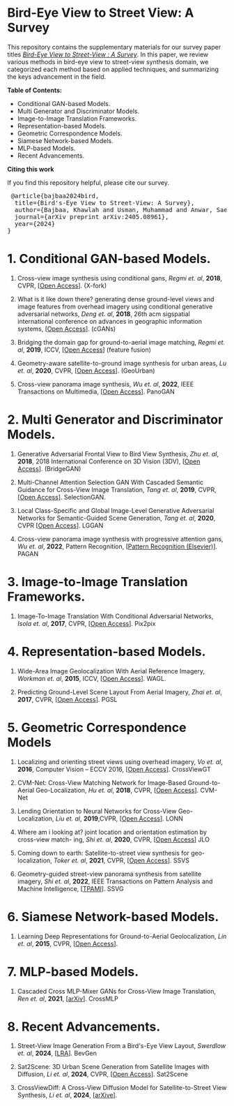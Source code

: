 # Bird-Eye View to Street View: A Survey

This repository contains the supplementary materials for our survey paper titles _<a href="https://arxiv.org/abs/2405.08961" target="_blank">Bird-Eye View to Street-View : A Survey</a>_. In this paper, we review various methods in bird-eye view to street-view synthesis domain, we categorized each method based on applied techniques, and summarizing the keys advancement in the field. 

**Table of Contents:**
- Conditional GAN-based Models.
- Multi Generator and Discriminator Models.
- Image-to-Image Translation Frameworks.
- Representation-based Models.
- Geometric Correspondence Models.
- Siamese Network-based Models.
- MLP-based Models.
- Recent Advancements. 

**Citing this work**

If you find this repository helpful, please cite our survey.

<pre> @article{bajbaa2024bird,
  title={Bird's-Eye View to Street-View: A Survey},
  author={Bajbaa, Khawlah and Usman, Muhammad and Anwar, Saeed and Radwan, Ibrahim and Bais, Abdul},
  journal={arXiv preprint arXiv:2405.08961},
  year={2024}
} </pre>


# 1. Conditional GAN-based Models.

1. Cross-view image synthesis using conditional gans, _Regmi et. al_, **2018**, CVPR, [[Open Access](https://openaccess.thecvf.com/content_cvpr_2018/html/Regmi_Cross-View_Image_Synthesis_CVPR_2018_paper.html)]. (X-fork)

2. What is it like down there? generating dense
ground-level views and image features from
overhead imagery using conditional generative adversarial networks, _Deng et. al_, **2018**, 26th acm sigspatial international conference on advances in geographic information
systems, [[Open Access](https://dl.acm.org/doi/abs/10.1145/3274895.3274969)]. (cGANs)


2. Bridging the domain gap for ground-to-aerial image
matching, _Regmi et. al_, **2019**, ICCV, [[Open Access](https://openaccess.thecvf.com/content_ICCV_2019/html/Regmi_Bridging_the_Domain_Gap_for_Ground-to-Aerial_Image_Matching_ICCV_2019_paper.html)] (feature fusion)

3. Geometry-aware satellite-to-ground image synthesis
for urban areas, _Lu et. al_, **2020**, CVPR, [[Open Access](https://openaccess.thecvf.com/content_CVPR_2020/html/Lu_Geometry-Aware_Satellite-to-Ground_Image_Synthesis_for_Urban_Areas_CVPR_2020_paper.html)]. (GeoUrban)

4. Cross-view panorama image synthesis, _Wu et. al_, **2022**, IEEE Transactions on Multimedia, [[Open Access](https://ieeexplore.ieee.org/abstract/document/9743312)]. PanoGAN

# 2. Multi Generator and Discriminator Models.

1. Generative Adversarial Frontal View to Bird View Synthesis, _Zhu et. al_, **2018**, 2018 International Conference on 3D Vision (3DV), [[Open Access](https://ieeexplore.ieee.org/abstract/document/8490997)]. (BridgeGAN)

2. Multi-Channel Attention Selection GAN With Cascaded Semantic Guidance for Cross-View Image Translation, _Tang et. al_, **2019**, CVPR, [[Open Access](https://openaccess.thecvf.com/content_CVPR_2019/html/Tang_Multi-Channel_Attention_Selection_GAN_With_Cascaded_Semantic_Guidance_for_Cross-View_CVPR_2019_paper.html)]. SelectionGAN.

4. Local Class-Specific and Global Image-Level Generative Adversarial Networks for Semantic-Guided Scene Generation, _Tang et. al_, **2020**, CVPR [[Open Access](https://openaccess.thecvf.com/content_CVPR_2020/html/Tang_Local_Class-Specific_and_Global_Image-Level_Generative_Adversarial_Networks_for_Semantic-Guided_CVPR_2020_paper.html)]. LGGAN

3. Cross-view panorama image synthesis with progressive
attention gans, _Wu et. al_, **2022**, Pattern Recognition, [[Pattern Recognition (Elsevier)](https://www.sciencedirect.com/science/article/abs/pii/S003132032200365X?via%3Dihub)]. PAGAN


# 3. Image-to-Image Translation Frameworks.

1. Image-To-Image Translation With Conditional Adversarial Networks, _Isola et. al_, **2017**, CVPR, [[Open Access](https://openaccess.thecvf.com/content_cvpr_2017/html/Isola_Image-To-Image_Translation_With_CVPR_2017_paper.html)]. Pix2pix


# 4. Representation-based Models.

1. Wide-Area Image Geolocalization With Aerial Reference Imagery, _Workman et. al_, **2015**, ICCV, [[Open Access](https://openaccess.thecvf.com/content_iccv_2015/html/Workman_Wide-Area_Image_Geolocalization_ICCV_2015_paper.html)]. WAGL.

2. Predicting Ground-Level Scene Layout From Aerial Imagery, _Zhai et. al_, **2017**, CVPR, [[Open Access](https://openaccess.thecvf.com/content_cvpr_2017/html/Zhai_Predicting_Ground-Level_Scene_CVPR_2017_paper.html)]. PGSL

# 5. Geometric Correspondence Models

1. Localizing and orienting street views using overhead imagery, _Vo et. al_, **2016**,  Computer Vision – ECCV 2016, [[Open Access](https://link.springer.com/chapter/10.1007/978-3-319-46448-0_30)]. CrossViewGT


2. CVM-Net: Cross-View Matching Network for Image-Based Ground-to-Aerial Geo-Localization, _Hu et. al_, **2018**, CVPR, [[Open Access](https://openaccess.thecvf.com/content_cvpr_2018/html/Hu_CVM-Net_Cross-View_Matching_CVPR_2018_paper.html)]. CVM-Net

1. Lending Orientation to Neural Networks for Cross-View Geo-Localization, _Liu et. al_, **2019**,CVPR, [[Open Access](https://openaccess.thecvf.com/content_CVPR_2019/html/Liu_Lending_Orientation_to_Neural_Networks_for_Cross-View_Geo-Localization_CVPR_2019_paper.html)]. LONN


1. Where am i looking at? joint location and
orientation estimation by cross-view match-
ing, _Shi et. al_, **2020**, CVPR, [[Open Access](https://openaccess.thecvf.com/content_CVPR_2020/html/Shi_Where_Am_I_Looking_At_Joint_Location_and_Orientation_Estimation_CVPR_2020_paper.html)] JLO

1. Coming down to earth: Satellite-to-street view synthesis for geo-localization, _Toker et. al_, **2021**, CVPR, [[Open Access](https://openaccess.thecvf.com/content/CVPR2021/html/Toker_Coming_Down_to_Earth_Satellite-to-Street_View_Synthesis_for_Geo-Localization_CVPR_2021_paper.html)]. SSVS

2. Geometry-guided street-view panorama
synthesis from satellite imagery, _Shi et. al_, **2022**, IEEE Transactions on Pattern Analysis and Machine Intelligence, [[TPAMI](https://ieeexplore.ieee.org/abstract/document/9674229)]. SSVG


# 6. Siamese Network-based Models.

1. Learning Deep Representations for Ground-to-Aerial Geolocalization, _Lin et. al_, **2015**, CVPR, [[Open Access](https://www.cv-foundation.org/openaccess/content_cvpr_2015/html/Lin_Learning_Deep_Representations_2015_CVPR_paper.html)].

# 7. MLP-based Models.

1. Cascaded Cross MLP-Mixer GANs for Cross-View Image Translation, _Ren et. al_, **2021**, [[arXiv](https://arxiv.org/abs/2110.10183)]. CrossMLP

# 8. Recent Advancements. 
1. Street-View Image Generation From a Bird's-Eye View Layout, _Swerdlow et. al_, **2024**, [[LRA](https://ieeexplore.ieee.org/abstract/document/10443014)]. BevGen

2. Sat2Scene: 3D Urban Scene Generation from Satellite Images with Diffusion, _Li et. al_, **2024**, CVPR, [[Open Access](https://openaccess.thecvf.com/content/CVPR2024/html/Li_Sat2Scene_3D_Urban_Scene_Generation_from_Satellite_Images_with_Diffusion_CVPR_2024_paper.html)]. Sat2Scene

3. CrossViewDiff: A Cross-View Diffusion Model for Satellite-to-Street View Synthesis, _Li et. al_, **2024**, [[arXive](https://arxiv.org/abs/2408.14765)].



